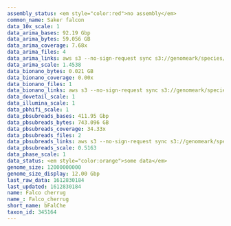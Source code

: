 ```yaml
---
assembly_status: <em style="color:red">no assembly</em>
common_name: Saker falcon
data_10x_scale: 1
data_arima_bases: 92.19 Gbp
data_arima_bytes: 59.056 GB
data_arima_coverage: 7.68x
data_arima_files: 4
data_arima_links: aws s3 --no-sign-request sync s3://genomeark/species/Falco_cherrug/bFalChe1/genomic_data/arima/ .<br>
data_arima_scale: 1.4538
data_bionano_bytes: 0.021 GB
data_bionano_coverage: 0.00x
data_bionano_files: 1
data_bionano_links: aws s3 --no-sign-request sync s3://genomeark/species/Falco_cherrug/bFalChe1/genomic_data/bionano/ .<br>
data_dovetail_scale: 1
data_illumina_scale: 1
data_pbhifi_scale: 1
data_pbsubreads_bases: 411.95 Gbp
data_pbsubreads_bytes: 743.096 GB
data_pbsubreads_coverage: 34.33x
data_pbsubreads_files: 2
data_pbsubreads_links: aws s3 --no-sign-request sync s3://genomeark/species/Falco_cherrug/bFalChe1/genomic_data/pacbio/ . --exclude "*ccs*bam*"<br>
data_pbsubreads_scale: 0.5163
data_phase_scale: 1
data_status: <em style="color:orange">some data</em>
genome_size: 12000000000
genome_size_display: 12.00 Gbp
last_raw_data: 1612830184
last_updated: 1612830184
name: Falco cherrug
name_: Falco_cherrug
short_name: bFalChe
taxon_id: 345164
---
```

